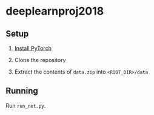 # deeplearnproj2018

## Setup

1. [Install PyTorch](https://pytorch.org/get-started/locally/)

2. Clone the repository

3. Extract the contents of `data.zip` into `<ROOT_DIR>/data`

## Running

Run `run_net.py`.
